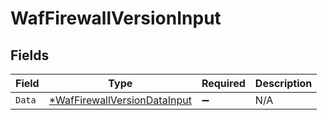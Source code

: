 # WafFirewallVersionInput


## Fields

| Field                                                                              | Type                                                                               | Required                                                                           | Description                                                                        |
| ---------------------------------------------------------------------------------- | ---------------------------------------------------------------------------------- | ---------------------------------------------------------------------------------- | ---------------------------------------------------------------------------------- |
| `Data`                                                                             | [*WafFirewallVersionDataInput](../../models/shared/waffirewallversiondatainput.md) | :heavy_minus_sign:                                                                 | N/A                                                                                |